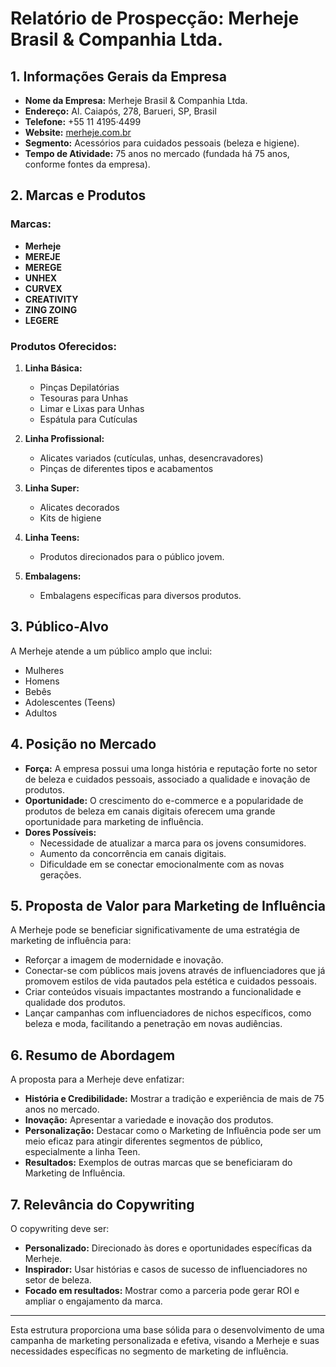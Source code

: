 # Relatório de Prospecção: Merheje Brasil & Companhia Ltda.

## 1. Informações Gerais da Empresa
- **Nome da Empresa:** Merheje Brasil & Companhia Ltda.
- **Endereço:** Al. Caiapós, 278, Barueri, SP, Brasil
- **Telefone:** +55 11 4195·4499
- **Website:** [merheje.com.br](http://merheje.com.br)
- **Segmento:** Acessórios para cuidados pessoais (beleza e higiene).
- **Tempo de Atividade:** 75 anos no mercado (fundada há 75 anos, conforme fontes da empresa).

## 2. Marcas e Produtos
### Marcas:
- **Merheje**
- **MEREJE**
- **MEREGE**
- **UNHEX**
- **CURVEX**
- **CREATIVITY**
- **ZING ZOING**
- **LEGERE**

### Produtos Oferecidos:
1. **Linha Básica:**
   - Pinças Depilatórias
   - Tesouras para Unhas
   - Limar e Lixas para Unhas
   - Espátula para Cutículas
   
2. **Linha Profissional:**
   - Alicates variados (cutículas, unhas, desencravadores)
   - Pinças de diferentes tipos e acabamentos
   
3. **Linha Super:**
   - Alicates decorados
   - Kits de higiene
   
4. **Linha Teens:**
   - Produtos direcionados para o público jovem.
  
5. **Embalagens:**
   - Embalagens específicas para diversos produtos.

## 3. Público-Alvo
A Merheje atende a um público amplo que inclui:
- Mulheres
- Homens
- Bebês
- Adolescentes (Teens)
- Adultos

## 4. Posição no Mercado
- **Força:** A empresa possui uma longa história e reputação forte no setor de beleza e cuidados pessoais, associado a qualidade e inovação de produtos. 
- **Oportunidade:** O crescimento do e-commerce e a popularidade de produtos de beleza em canais digitais oferecem uma grande oportunidade para marketing de influência.
- **Dores Possíveis:**
  - Necessidade de atualizar a marca para os jovens consumidores.
  - Aumento da concorrência em canais digitais.
  - Dificuldade em se conectar emocionalmente com as novas gerações.

## 5. Proposta de Valor para Marketing de Influência
A Merheje pode se beneficiar significativamente de uma estratégia de marketing de influência para:
- Reforçar a imagem de modernidade e inovação.
- Conectar-se com públicos mais jovens através de influenciadores que já promovem estilos de vida pautados pela estética e cuidados pessoais.
- Criar conteúdos visuais impactantes mostrando a funcionalidade e qualidade dos produtos.
- Lançar campanhas com influenciadores de nichos específicos, como beleza e moda, facilitando a penetração em novas audiências.

## 6. Resumo de Abordagem
A proposta para a Merheje deve enfatizar:
- **História e Credibilidade:** Mostrar a tradição e experiência de mais de 75 anos no mercado.
- **Inovação:** Apresentar a variedade e inovação dos produtos.
- **Personalização:** Destacar como o Marketing de Influência pode ser um meio eficaz para atingir diferentes segmentos de público, especialmente a linha Teen.
- **Resultados:** Exemplos de outras marcas que se beneficiaram do Marketing de Influência.

## 7. Relevância do Copywriting
O copywriting deve ser:
- **Personalizado:** Direcionado às dores e oportunidades específicas da Merheje.
- **Inspirador:** Usar histórias e casos de sucesso de influenciadores no setor de beleza.
- **Focado em resultados:** Mostrar como a parceria pode gerar ROI e ampliar o engajamento da marca.

---

Esta estrutura proporciona uma base sólida para o desenvolvimento de uma campanha de marketing personalizada e efetiva, visando a Merheje e suas necessidades específicas no segmento de marketing de influência.